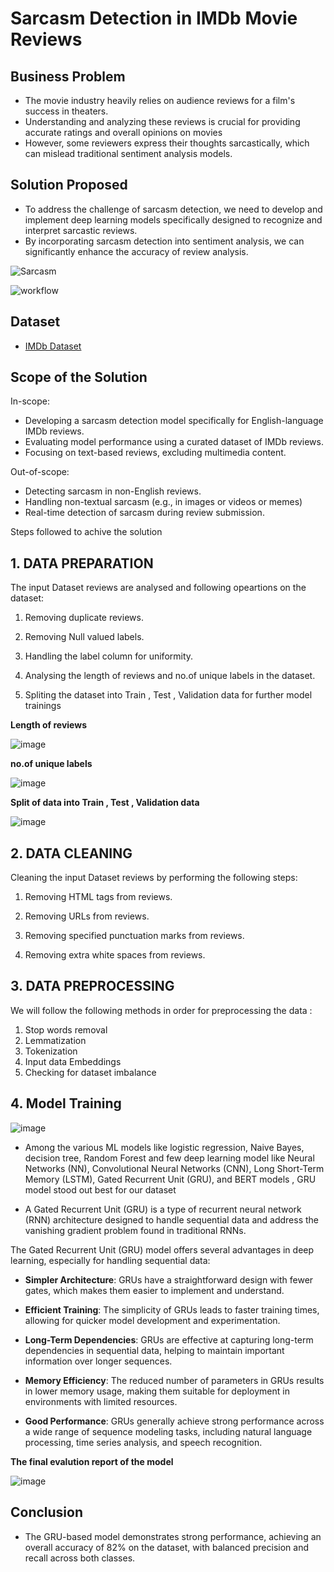 
# Sarcasm Detection in IMDb Movie Reviews

## **Business Problem**
- The movie industry heavily relies on audience reviews for a film's success in theaters.
- Understanding and analyzing these reviews is crucial for providing accurate ratings and overall opinions on movies
- However, some reviewers express their thoughts sarcastically, which can mislead traditional sentiment analysis models.

## **Solution Proposed**

- To address the challenge of sarcasm detection, we need to develop and implement deep learning models specifically designed to recognize and interpret sarcastic reviews.
- By incorporating sarcasm detection into sentiment analysis, we can significantly enhance the accuracy of review analysis.


![Sarcasm](https://encrypted-tbn0.gstatic.com/images?q=tbn:ANd9GcQh2oNie2NZjxi-5yhoj__Og7FtVcuTz2pS4A&s)

![workflow](https://github.com/user-attachments/assets/1d0b52e0-0f79-4e1f-88ca-6b13c10bff5f)



## Dataset

 - [IMDb Dataset](https://www.kaggle.com/datasets/lakshmi25npathi/imdb-dataset-of-50k-movie-reviews)
 
## Scope of the Solution
In-scope:
- Developing a sarcasm detection model specifically for English-language IMDb reviews.
- Evaluating model performance using a curated dataset of IMDb reviews.
- Focusing on text-based reviews, excluding multimedia content.

Out-of-scope:
- Detecting sarcasm in non-English reviews.
- Handling non-textual sarcasm (e.g., in images or videos or memes)
- Real-time detection of sarcasm during review submission. 

Steps followed to achive the solution

## **1. DATA PREPARATION**

The input Dataset reviews are analysed and following opeartions on the dataset:

1.  Removing duplicate reviews.

2.  Removing Null valued labels.

3.  Handling the label column for uniformity.

4.  Analysing the length of reviews and no.of unique labels in the dataset.

5.  Spliting the dataset into Train , Test , Validation data for further model trainings


**Length of reviews**

![image](https://github.com/user-attachments/assets/8f024d62-b0db-4add-a3fa-91aa861063dc)


**no.of unique labels**

![image](https://github.com/user-attachments/assets/46366fee-72ea-4ca6-ad97-831f2f5bee11)



**Split of data into Train , Test , Validation data**

![image](https://github.com/user-attachments/assets/d0629260-5035-495b-b6d8-bc53f50481b6)

## **2. DATA CLEANING**

Cleaning the input Dataset reviews by performing the following steps:

1.  Removing HTML tags from reviews.

2.  Removing URLs from reviews.

3.  Removing specified punctuation marks from reviews.

4.  Removing extra white spaces from reviews.


## **3. DATA PREPROCESSING**

We will follow the following methods in order for preprocessing the data :


1.   Stop words removal
2.   Lemmatization
3.   Tokenization
4.   Input data Embeddings
5.   Checking for dataset imbalance

## **4. Model Training**
![image](https://github.com/user-attachments/assets/b0dd27d4-e624-4769-bf51-d69171b07823)

- Among the various ML models like  logistic regression, Naive Bayes, decision tree, Random Forest and few deep learning model like  Neural Networks (NN), Convolutional Neural Networks (CNN), Long Short-Term Memory (LSTM), Gated Recurrent Unit (GRU), and BERT models , GRU model stood out best for our dataset

- A Gated Recurrent Unit (GRU) is a type of recurrent neural network (RNN) architecture designed to handle sequential data and address the vanishing gradient problem found in traditional RNNs.

The Gated Recurrent Unit (GRU) model offers several advantages in deep learning, especially for handling sequential data:

- **Simpler Architecture**: GRUs have a straightforward design with fewer gates, which makes them easier to implement and understand.

- **Efficient Training**: The simplicity of GRUs leads to faster training times, allowing for quicker model development and experimentation.

- **Long-Term Dependencies**: GRUs are effective at capturing long-term dependencies in sequential data, helping to maintain important information over longer sequences.

- **Memory Efficiency**: The reduced number of parameters in GRUs results in lower memory usage, making them suitable for deployment in environments with limited resources.

- **Good Performance**: GRUs generally achieve strong performance across a wide range of sequence modeling tasks, including natural language processing, time series analysis, and speech recognition.


**The final evalution report of the model**

![image](https://github.com/user-attachments/assets/8a0ab208-6abb-433d-8bcc-8c6f513d2be8)

## **Conclusion**
- The GRU-based model demonstrates strong performance, achieving an overall accuracy of 82% on the dataset, with balanced precision and recall across both classes.
